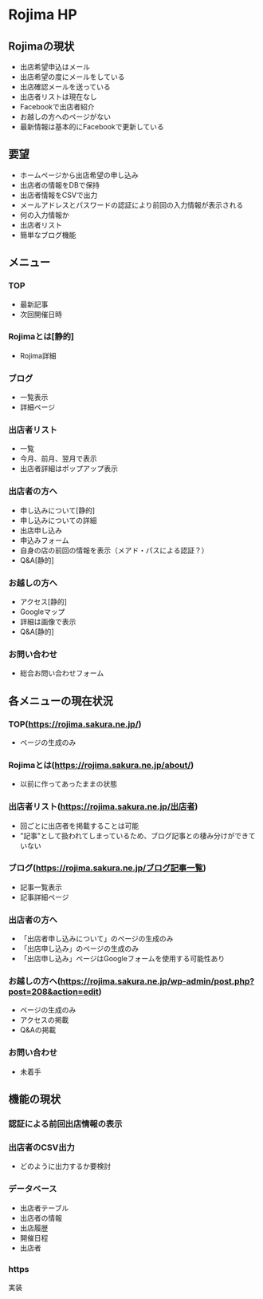 # Rojima HP

## Rojimaの現状
- 出店希望申込はメール
- 出店希望の度にメールをしている
- 出店確認メールを送っている
- 出店者リストは現在なし
- Facebookで出店者紹介
- お越しの方へのページがない
- 最新情報は基本的にFacebookで更新している

## 要望
- ホームページから出店希望の申し込み
- 出店者の情報をDBで保持
- 出店者情報をCSVで出力
- メールアドレスとパスワードの認証により前回の入力情報が表示される
 - 何の入力情報か
- 出店者リスト
- 簡単なブログ機能

## メニュー
### TOP
- 最新記事
- 次回開催日時

### Rojimaとは[静的]
- Rojima詳細

### ブログ
- 一覧表示
- 詳細ページ
### 出店者リスト
- 一覧
- 今月、前月、翌月で表示
- 出店者詳細はポップアップ表示

### 出店者の方へ
- 申し込みについて[静的]
 - 申し込みについての詳細
- 出店申し込み
 - 申込みフォーム
 - 自身の店の前回の情報を表示（メアド・パスによる認証？）
- Q&A[静的]

### お越しの方へ
- アクセス[静的]
 - Googleマップ
 - 詳細は画像で表示
- Q&A[静的]

### お問い合わせ
- 総合お問い合わせフォーム

## 各メニューの現在状況
### TOP(https://rojima.sakura.ne.jp/)
- ページの生成のみ

### Rojimaとは(https://rojima.sakura.ne.jp/about/)
- 以前に作ってあったままの状態

### 出店者リスト(https://rojima.sakura.ne.jp/出店者)
- 回ごとに出店者を掲載することは可能
- "記事"として扱われてしまっているため、ブログ記事との棲み分けができていない

### ブログ(https://rojima.sakura.ne.jp/ブログ記事一覧)
- 記事一覧表示
- 記事詳細ページ

### 出店者の方へ
- 「出店者申し込みについて」のページの生成のみ
- 「出店申し込み」のページの生成のみ
- 「出店申し込み」ページはGoogleフォームを使用する可能性あり

### お越しの方へ(https://rojima.sakura.ne.jp/wp-admin/post.php?post=208&action=edit)
- ページの生成のみ
- アクセスの掲載
- Q&Aの掲載

### お問い合わせ
- 未着手

## 機能の現状
### 認証による前回出店情報の表示
### 出店者のCSV出力
- どのように出力するか要検討
### データベース
- 出店者テーブル
 - 出店者の情報
- 出店履歴
 - 開催日程
 - 出店者
### https
実装




